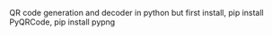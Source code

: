 QR code generation and decoder in python
but first install,
pip install PyQRCode,
pip install pypng
